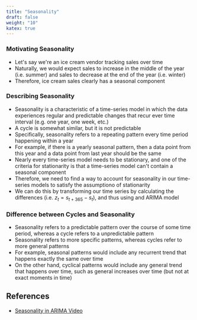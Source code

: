 ```yaml
---
title: "Seasonality"
draft: false
weight: "10"
katex: true
---
```


### Motivating Seasonality
- Let's say we're an ice cream vendor tracking sales over time
- Naturally, we would expect sales to increase in the middle of the year (i.e. summer) and sales to decrease at the end of the year (i.e. winter)
- Therefore, ice cream sales clearly has a seasonal component

### Describing Seasonality
- Seasonality is a characteristic of a time-series model in which the data experiences regular and predictable changes that recur ever time interval (e.g. one year, one week, etc.)
- A cycle is somewhat similar, but it is not predictable
- Specifically, seasonality refers to a repeating pattern every time period happening within a year
- For example,  if there is a yearly seasonal pattern, then a data point from this year and a data point from last year should be the same
- Nearly every time-series model needs to be stationary, and one of the criteria for stationarity is that a time-series model can't contain a seasonal component
- Therefore, we need to find a way to account for seasonality in our time-series models to satisfy the assumptiono of stationarity
- We can do this by transforming our time series by calculating the differences (i.e. $z_{t} = s_{t+365} - s_{t}$), and thus using and ARIMA model

### Difference between Cycles and Seasonality
- Seasonality refers to a predictable pattern over the course of some time period, whereas a cycle refers to a unpredictable pattern
- Seasonality refers to more specific patterns, whereas cycles refer to more general patterns
- For example, seasonal patterns would include any recurrent trend that happens exactly the same over time
- On the other hand, cyclical patterns would include any general trend that happens over time, such as general increases over time (but not at exact moments in time)

## References
- [Seasonality in ARIMA Video](https://www.youtube.com/watch?v=4hrMdu9CSQs)
